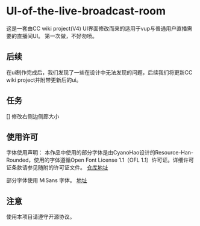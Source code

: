 # UI-of-the-live-broadcast-room

这是一套由CC wiki project(V4) UI界面修改而来的适用于vup与普通用户直播需要的直播间UI。
第一次做，不好勿喷。

## 后续

在ui制作完成后，我们发现了一些在设计中无法发现的问题，后续我们将更新CC wiki project并附带更新后的ui。

## 任务

[] 修改右侧边侧廊大小

## 使用许可

字体使用声明：
本作品中使用的部分字体是由CyanoHao设计的Resource-Han-Rounded，使用的字体遵循Open Font License 1.1（OFL 1.1）许可证。详细许可证条款请参见随附的许可证文件。
[仓库地址](https://github.com/CyanoHao/Resource-Han-Rounded)

部分字体使用 MiSans 字体。
[地址](https://hyperos.mi.com/font/)

## 注意

使用本项目请遵守开源协议。
